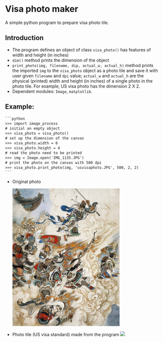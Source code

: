 # Visa photo maker
A simple python program to prepare visa photo tile.

## Introduction
- The program defines an object of class `visa_photo()` has features of width and height (in inches)
- `dim()` method prints the dimension of the object
- `print_photo(img, filename, dip, actual_w, actual_h)` method prints the imported `img` to the `visa_photo` object as a photo tile and save it with user given `filename` and `dpi` value; `actual_w` and `actual_h` are the physical (printed) width and height (in inches) of a single photo in the photo tile. For example, US visa photo has the dimension 2 X 2.
- Dependent modules: `Image`, `matplotlib`.

## Example:
    ```python
    >>> import image_process
    # initial an empty object 
    >>> visa_photo = visa_photo()
    # set up the dimension of the canvas
    >>> visa_photo.width = 6
    >>> visa_photo.height = 4
    # read the photo need to be printed
    >>> img = Image.open('IMG_1135.JPG')
    # print the photo on the canvas with 500 dpi
    >>> visa_photo.print_photo(img, 'usvisaphoto.JPG', 500, 2, 2)
    ```
- Original photo

    <img src="./photo/IMG_1135.JPG" width="350">

- Photo tile (US visa standard) made from the program
    <img src="./photo/2by3photo.JPG" width="500">

